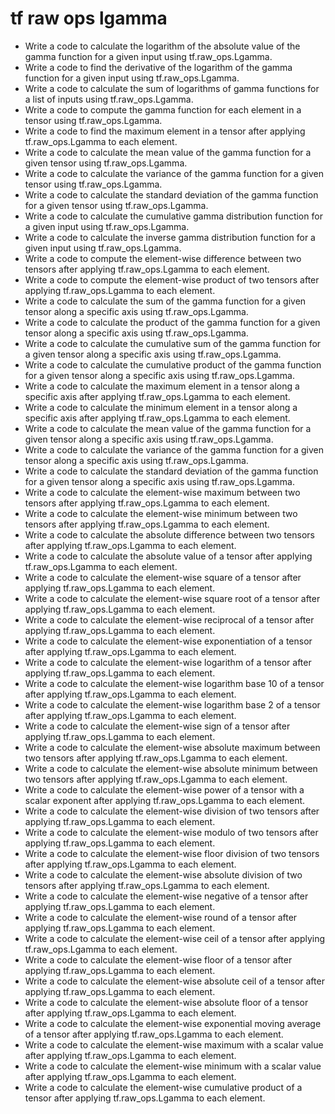 # tf raw ops lgamma

- Write a code to calculate the logarithm of the absolute value of the gamma function for a given input using tf.raw_ops.Lgamma.
- Write a code to find the derivative of the logarithm of the gamma function for a given input using tf.raw_ops.Lgamma.
- Write a code to calculate the sum of logarithms of gamma functions for a list of inputs using tf.raw_ops.Lgamma.
- Write a code to compute the gamma function for each element in a tensor using tf.raw_ops.Lgamma.
- Write a code to find the maximum element in a tensor after applying tf.raw_ops.Lgamma to each element.
- Write a code to calculate the mean value of the gamma function for a given tensor using tf.raw_ops.Lgamma.
- Write a code to calculate the variance of the gamma function for a given tensor using tf.raw_ops.Lgamma.
- Write a code to calculate the standard deviation of the gamma function for a given tensor using tf.raw_ops.Lgamma.
- Write a code to calculate the cumulative gamma distribution function for a given input using tf.raw_ops.Lgamma.
- Write a code to calculate the inverse gamma distribution function for a given input using tf.raw_ops.Lgamma.
- Write a code to compute the element-wise difference between two tensors after applying tf.raw_ops.Lgamma to each element.
- Write a code to compute the element-wise product of two tensors after applying tf.raw_ops.Lgamma to each element.
- Write a code to calculate the sum of the gamma function for a given tensor along a specific axis using tf.raw_ops.Lgamma.
- Write a code to calculate the product of the gamma function for a given tensor along a specific axis using tf.raw_ops.Lgamma.
- Write a code to calculate the cumulative sum of the gamma function for a given tensor along a specific axis using tf.raw_ops.Lgamma.
- Write a code to calculate the cumulative product of the gamma function for a given tensor along a specific axis using tf.raw_ops.Lgamma.
- Write a code to calculate the maximum element in a tensor along a specific axis after applying tf.raw_ops.Lgamma to each element.
- Write a code to calculate the minimum element in a tensor along a specific axis after applying tf.raw_ops.Lgamma to each element.
- Write a code to calculate the mean value of the gamma function for a given tensor along a specific axis using tf.raw_ops.Lgamma.
- Write a code to calculate the variance of the gamma function for a given tensor along a specific axis using tf.raw_ops.Lgamma.
- Write a code to calculate the standard deviation of the gamma function for a given tensor along a specific axis using tf.raw_ops.Lgamma.
- Write a code to calculate the element-wise maximum between two tensors after applying tf.raw_ops.Lgamma to each element.
- Write a code to calculate the element-wise minimum between two tensors after applying tf.raw_ops.Lgamma to each element.
- Write a code to calculate the absolute difference between two tensors after applying tf.raw_ops.Lgamma to each element.
- Write a code to calculate the absolute value of a tensor after applying tf.raw_ops.Lgamma to each element.
- Write a code to calculate the element-wise square of a tensor after applying tf.raw_ops.Lgamma to each element.
- Write a code to calculate the element-wise square root of a tensor after applying tf.raw_ops.Lgamma to each element.
- Write a code to calculate the element-wise reciprocal of a tensor after applying tf.raw_ops.Lgamma to each element.
- Write a code to calculate the element-wise exponentiation of a tensor after applying tf.raw_ops.Lgamma to each element.
- Write a code to calculate the element-wise logarithm of a tensor after applying tf.raw_ops.Lgamma to each element.
- Write a code to calculate the element-wise logarithm base 10 of a tensor after applying tf.raw_ops.Lgamma to each element.
- Write a code to calculate the element-wise logarithm base 2 of a tensor after applying tf.raw_ops.Lgamma to each element.
- Write a code to calculate the element-wise sign of a tensor after applying tf.raw_ops.Lgamma to each element.
- Write a code to calculate the element-wise absolute maximum between two tensors after applying tf.raw_ops.Lgamma to each element.
- Write a code to calculate the element-wise absolute minimum between two tensors after applying tf.raw_ops.Lgamma to each element.
- Write a code to calculate the element-wise power of a tensor with a scalar exponent after applying tf.raw_ops.Lgamma to each element.
- Write a code to calculate the element-wise division of two tensors after applying tf.raw_ops.Lgamma to each element.
- Write a code to calculate the element-wise modulo of two tensors after applying tf.raw_ops.Lgamma to each element.
- Write a code to calculate the element-wise floor division of two tensors after applying tf.raw_ops.Lgamma to each element.
- Write a code to calculate the element-wise absolute division of two tensors after applying tf.raw_ops.Lgamma to each element.
- Write a code to calculate the element-wise negative of a tensor after applying tf.raw_ops.Lgamma to each element.
- Write a code to calculate the element-wise round of a tensor after applying tf.raw_ops.Lgamma to each element.
- Write a code to calculate the element-wise ceil of a tensor after applying tf.raw_ops.Lgamma to each element.
- Write a code to calculate the element-wise floor of a tensor after applying tf.raw_ops.Lgamma to each element.
- Write a code to calculate the element-wise absolute ceil of a tensor after applying tf.raw_ops.Lgamma to each element.
- Write a code to calculate the element-wise absolute floor of a tensor after applying tf.raw_ops.Lgamma to each element.
- Write a code to calculate the element-wise exponential moving average of a tensor after applying tf.raw_ops.Lgamma to each element.
- Write a code to calculate the element-wise maximum with a scalar value after applying tf.raw_ops.Lgamma to each element.
- Write a code to calculate the element-wise minimum with a scalar value after applying tf.raw_ops.Lgamma to each element.
- Write a code to calculate the element-wise cumulative product of a tensor after applying tf.raw_ops.Lgamma to each element.